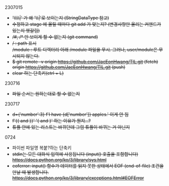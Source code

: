 2307015
* ~~'\\\\\\\\|' 가 왜 '\\\\|'로 보이는지 (StringDataType 참고)~~
* ~~수정하고 stage 에 올릴 때마다 git add 가 맞는지? (변경사항만 올리는 커맨드가 있는지 헷갈림)~~
* ~~/#, /* 만 보이게 할 수 없는지 (git command)~~
* ~~/ : path 표시<br>
    /module : 루트 디렉터리 아래 /module 파일을 무시. 그러나, user/module은 무시되지 않는다.<br>~~
* ~~$ git remote -v
origin  https://github.com/JaeEonHwang/TIL.git (fetch)<br>
origin  https://github.com/JaeEonHwang/TIL.git (push)~~
* ~~clear 하는 단축키(ctrl + L)~~

230716
* ~~파일 순서는 원하는대로 할 수 없는지~~

230717
* ~~d={'number':3}
f'I have {d['number']} apples.'
이게 안 됨~~
* ~~f'{{ and }}' '{ and }'
    하는 이유가 뭔지...?~~
* ~~튜플 안에 있는 리스트는 바뀌던데 그럼 튜플이 바뀌는 거 아닌지~~

0724
* 파이썬 파일명 복붙?하는 단축키
*  ~~stdin는 모든 대화식 입력에 사용됩니다 (input() 호출을 포함합니다) https://docs.python.org/ko/3/library/sys.html~~
* ~~eoferror: input() 함수가 데이터를 읽지 못한 상태에서 EOF (end-of-file) 조건을 만날 때 발생합니다. https://docs.python.org/ko/3/library/exceptions.html#EOFError~~